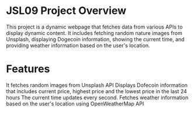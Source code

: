 # JSL09 Project Overview
  This project is a dynamic webpage that fetches data from various APIs to display dynamic content. It includes  fetching random nature images from Unsplash, displaying Dogecoin information, showing the current time, and providing weather information based on the user's location.

  # Features
   It fetches random images from Unsplash API
   Displays Dofecoin information that includes current price, highest price and the lowest price in the last 24 hours
   The current time updates every second.
   Fetches weather information based on the user's location using OpenWeatherMap API